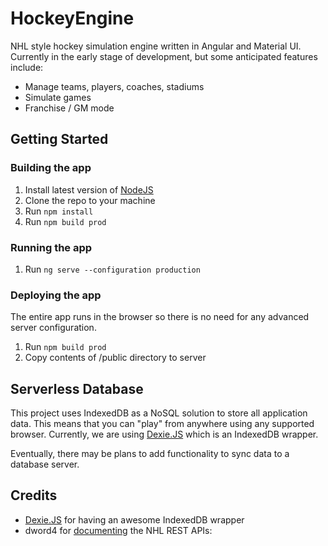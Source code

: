 # HockeyEngine

NHL style hockey simulation engine written in Angular and Material UI. Currently in the early stage of development, but some anticipated features include:

- Manage teams, players, coaches, stadiums
- Simulate games
- Franchise / GM mode

## Getting Started

### Building the app

1. Install latest version of [NodeJS](https://nodejs.org/)
2. Clone the repo to your machine
3. Run `npm install`
4. Run `npm build prod`

### Running the app

1. Run `ng serve --configuration production`

### Deploying the app

The entire app runs in the browser so there is no need for any advanced server configuration.

1. Run `npm build prod`
2. Copy contents of /public directory to server

## Serverless Database

This project uses IndexedDB as a NoSQL solution to store all application data. This means that you can "play" from anywhere using any supported browser. Currently, we are using [Dexie.JS](https://dexie.org/) which is an IndexedDB wrapper.

Eventually, there may be plans to add functionality to sync data to a database server.

## Credits

- [Dexie.JS](https://dexie.org/) for having an awesome IndexedDB wrapper
- dword4 for [documenting](https://gitlab.com/dword4/nhlapi) the NHL REST APIs:
